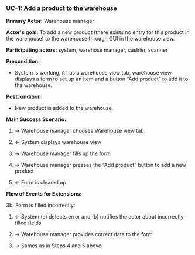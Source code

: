 ### UC-1: Add a product to the warehouse

**Primary Actor:** Warehouse manager

**Actor's goal:** To add a new product (there exists no entry for this product in the warehouse) to the warehouse through GUI in the warehouse view.

**Participating actors:** system, warehose manager, cashier, scanner

**Precondition:** 
- System is working, it has a warehouse view tab, warehouse view displays a form to set up an item and a button “Add product” to add it to the warehouse. 

**Postcondition:** 
- New product is added to the warehouse.

**Main Success Scenario:** 

1. → Warehouse manager chooses Warehouse view tab

2. ← System displays warehouse view

3. → Warehouse manager fills up the form

4. → Warehouse manager presses the “Add product” button to  add a new product

5. ← Form is cleared up

**Flow of Events for Extensions:**

 3b. Form is filled incorrectly:
  
  1. ← System (a) detects error and (b) notifies the actor about incorrectly filled fields 
  
  2. → Warehouse manager provides correct data to the form
  
  3. → Sames as in Steps 4 and 5 above.
